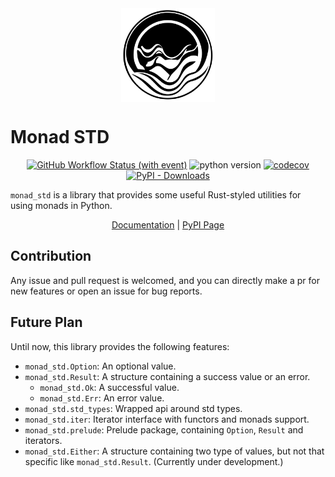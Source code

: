 <div style="text-align: center; display: flex; flex-direction: row; justify-content: center; align-items: center;">
<img alt="Logo" height="150" src="logo.svg" width="150"/>
</div>

# Monad STD

<div style="text-align: center;" markdown>

[![GitHub Workflow Status (with event)](https://img.shields.io/github/actions/workflow/status/Embers-of-the-Fire/monad-std/test-python-package.yml?branch=main&logo=github)](https://github.com/Embers-of-the-Fire/monad-std/actions)
![python version](https://img.shields.io/badge/python-%E2%89%A53.8-blue?logo=python)
[![codecov](https://codecov.io/gh/Embers-of-the-Fire/monad-std/graph/badge.svg?token=FIXN2JM4QG)](https://codecov.io/gh/Embers-of-the-Fire/monad-std)
[![PyPI - Downloads](https://img.shields.io/pypi/dm/monad-std?logo=pypi)](https://pypi.org/project/monad-std/)

</div>

`monad_std` is a library that provides some useful Rust-styled utilities for using monads in Python.

<div style="text-align: center;" markdown>

[Documentation](https://embers-of-the-fire.github.io/monad-std/) | [PyPI Page](https://pypi.org/project/monad-std/)

</div>

## Contribution

Any issue and pull request is welcomed, and you can directly make a pr for new features or open an issue for bug reports.

## Future Plan

Until now, this library provides the following features:

- `monad_std.Option`: An optional value.
- `monad_std.Result`: A structure containing a success value or an error.
    - `monad_std.Ok`: A successful value.
    - `monad_std.Err`: An error value.
- `monad_std.std_types`: Wrapped api around std types.
- `monad_std.iter`: Iterator interface with functors and monads support.
- `monad_std.prelude`: Prelude package, containing `Option`, `Result` and iterators.
- `monad_std.Either`:
  A structure containing two type of values, but not that specific like `monad_std.Result`.
  (Currently under development.)
